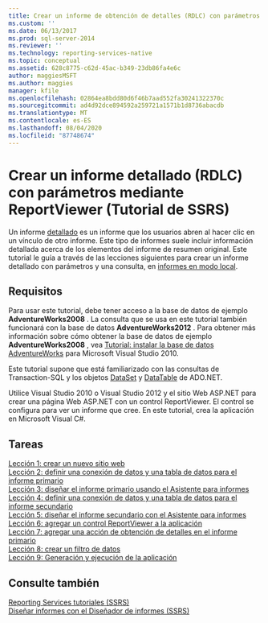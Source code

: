 ```yaml
---
title: Crear un informe de obtención de detalles (RDLC) con parámetros mediante ReportViewer (tutorial de SSRS) | Microsoft Docs
ms.custom: ''
ms.date: 06/13/2017
ms.prod: sql-server-2014
ms.reviewer: ''
ms.technology: reporting-services-native
ms.topic: conceptual
ms.assetid: 628c8775-c62d-45ac-b349-23db86fa4e6c
author: maggiesMSFT
ms.author: maggies
manager: kfile
ms.openlocfilehash: 02864ea8bdd80d6f46b7aad552fa30241322370c
ms.sourcegitcommit: ad4d92dce894592a259721a1571b1d8736abacdb
ms.translationtype: MT
ms.contentlocale: es-ES
ms.lasthandoff: 08/04/2020
ms.locfileid: "87748674"
---
```

# <a name="create-a-drillthrough-rdlc-report-with-parameters-using-reportviewer-ssrs-tutorial"></a>Crear un informe detallado (RDLC) con parámetros mediante ReportViewer (Tutorial de SSRS)
  Un informe [detallado](https://technet.microsoft.com/library/ff519554.aspx) es un informe que los usuarios abren al hacer clic en un vínculo de otro informe. Este tipo de informes suele incluir información detallada acerca de los elementos del informe de resumen original. Este tutorial le guía a través de las lecciones siguientes para crear un informe detallado con parámetros y una consulta, en [informes en modo local](local-vs-connected-mode-report-viewer-reporting-services-sharepoint-mode.md).  
  
## <a name="requirements"></a>Requisitos  
 Para usar este tutorial, debe tener acceso a la base de datos de ejemplo **AdventureWorks2008** . La consulta que se usa en este tutorial también funcionará con la base de datos **AdventureWorks2012** . Para obtener más información sobre cómo obtener la base de datos de ejemplo **AdventureWorks2008** , vea [Tutorial: instalar la base de datos AdventureWorks](https://msdn.microsoft.com/library/aa992075\(v=vs.100\).aspx) para Microsoft Visual Studio 2010.  
  
 Este tutorial supone que está familiarizado con las consultas de Transaction-SQL y los objetos [DataSet](https://msdn.microsoft.com/library/system.data.dataset\(v=vs.100\).aspx) y [DataTable](https://msdn.microsoft.com/library/system.data.datatable\(v=vs.100\).aspx) de ADO.NET.  
  
 Utilice Visual Studio 2010 o Visual Studio 2012 y el sitio Web ASP.NET para crear una página Web ASP.NET con un control ReportViewer. El control se configura para ver un informe que cree. En este tutorial, crea la aplicación en Microsoft Visual C#.  
  
## <a name="tasks"></a>Tareas  
 [Lección 1: crear un nuevo sitio web](../reporting-services/lesson-1-create-a-new-web-site.md)   
 [Lección 2: definir una conexión de datos y una tabla de datos para el informe primario](../reporting-services/lesson-2-define-a-data-connection-and-data-table-for-parent-report.md)   
 [Lección 3: diseñar el informe primario usando el Asistente para informes](../reporting-services/lesson-3-design-the-parent-report-using-the-report-wizard.md)   
 [Lección 4: definir una conexión de datos y una tabla de datos para el informe secundario](../reporting-services/lesson-4-define-a-data-connection-and-data-table-for-child-report.md)   
 [Lección 5: diseñar el informe secundario con el Asistente para informes](../reporting-services/lesson-5-design-the-child-report-using-the-report-wizard.md)   
 [Lección 6: agregar un control ReportViewer a la aplicación](../reporting-services/lesson-6-add-a-reportviewer-control-to-the-application.md)   
 [Lección 7: agregar una acción de obtención de detalles en el informe primario](../reporting-services/lesson-7-add-drillthrough-action-on-parent-report.md)   
 [Lección 8: crear un filtro de datos](../reporting-services/lesson-8-create-a-data-filter.md)   
 [Lección 9: Generación y ejecución de la aplicación](../reporting-services/lesson-9-build-and-run-the-application.md)  
  
## <a name="see-also"></a>Consulte también  
 [Reporting Services tutoriales &#40;SSRS&#41;](../reporting-services/reporting-services-tutorials-ssrs.md)   
 [Diseñar informes con el Diseñador de informes &#40;SSRS&#41;](tools/design-reporting-services-paginated-reports-with-report-designer-ssrs.md)  
  
  
